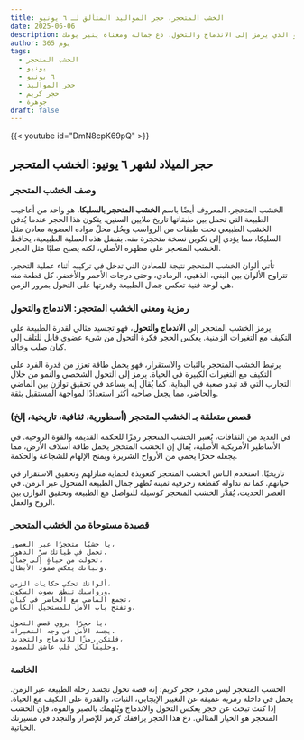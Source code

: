 ```yaml
---
title: الخشب المتحجر، حجر المواليد المتألق لـ ٦ يونيو
date: 2025-06-06
description: اشعر بأهمية الخشب المتحجر، حجر المواليد لـ ٦ يونيو الذي يرمز إلى الاندماج والتحول. دع جماله ومعناه ينير يومك.
author: 365 يوم
tags:
  - الخشب المتحجر
  - يونيو
  - ٦ يونيو
  - حجر المواليد
  - حجر كريم
  - جوهرة
draft: false
---
```


{{< youtube id="DmN8cpK69pQ" >}}

## حجر الميلاد لشهر ٦ يونيو: الخشب المتحجر

### وصف الخشب المتحجر

الخشب المتحجر، المعروف أيضًا باسم **الخشب المتحجر بالسليكا**، هو واحد من أعاجيب الطبيعة التي تحمل بين طبقاتها تاريخ ملايين السنين. يتكون هذا الحجر عندما يُدفن الخشب الطبيعي تحت طبقات من الرواسب ويحُل محلّ مواده العضوية معادن مثل السليكا، مما يؤدي إلى تكوين نسخة متحجرة منه. بفضل هذه العملية الطبيعية، يحافظ الخشب المتحجر على مظهره الأصلي، لكنه يصبح صلبًا مثل الحجر.

تأتي ألوان الخشب المتحجر نتيجة للمعادن التي تدخل في تركيبه أثناء عملية التحجر. تتراوح الألوان بين البني، الذهبي، الرمادي، وحتى درجات الأحمر والأخضر. كل قطعة منه هي لوحة فنية تعكس جمال الطبيعة وقدرتها على التحول بمرور الزمن.

### رمزية ومعنى الخشب المتحجر: الاندماج والتحول

يرمز الخشب المتحجر إلى **الاندماج والتحول**، فهو تجسيد مثالي لقدرة الطبيعة على التكيف مع التغيرات الزمنية. يعكس الحجر فكرة التحول من شيء عضوي قابل للتلف إلى كيان صلب وخالد.

يرتبط الخشب المتحجر بالثبات والاستقرار، فهو يحمل طاقة تعزز من قدرة الفرد على التكيف مع التغيرات الكبيرة في الحياة. يرمز إلى التحول الشخصي والنمو من خلال التجارب التي قد تبدو صعبة في البداية. كما يُقال إنه يساعد في تحقيق توازن بين الماضي والحاضر، مما يجعل صاحبه أكثر استعدادًا لمواجهة المستقبل بثقة.

### قصص متعلقة بـ الخشب المتحجر (أسطورية، ثقافية، تاريخية، إلخ)

في العديد من الثقافات، يُعتبر الخشب المتحجر رمزًا للحكمة القديمة والقوة الروحية. في الأساطير الأمريكية الأصلية، يُقال إن الخشب المتحجر يحمل طاقة أسلاف الأرض، مما يجعله حجرًا يحمي من الأرواح الشريرة ويمنح الإلهام للشجاعة والحكمة.

تاريخيًا، استخدم الناس الخشب المتحجر كتعويذة لحماية منازلهم وتحقيق الاستقرار في حياتهم. كما تم تداوله كقطعة زخرفية ثمينة تُظهر جمال الطبيعة المتحول عبر الزمن. في العصر الحديث، يُقدَّر الخشب المتحجر كوسيلة للتواصل مع الطبيعة وتحقيق التوازن بين الروح والعقل.

### قصيدة مستوحاة من الخشب المتحجر

```
يا خشبًا متحجرًا عبر العصور،  
تحمل في طياتك سرَّ الدهور.  
تحولت من حياةٍ إلى جمال،  
وثباتك يعكس صمود الأبطال.

ألوانك تحكي حكايات الزمن،  
ورواسبك تنطق بصوت السكون.  
تجمع الماضي مع الحاضر في كيان،  
وتفتح باب الأمل للمستحيل الكامن.

يا حجرًا يروي قصص التحول،  
يجسد الأمل في وجه التغيرات.  
فلتكن رمزًا للاندماج والتجديد،  
وحليفًا لكل قلبٍ عاشقٍ للصمود.
```

### الخاتمة

الخشب المتحجر ليس مجرد حجر كريم؛ إنه قصة تحول تجسد رحلة الطبيعة عبر الزمن. يحمل في داخله رمزية عميقة عن التغيير الإيجابي، الثبات، والقدرة على التكيف مع الحياة. إذا كنت تبحث عن حجر يعكس التحول والاندماج ويُلهمك بالصبر والقوة، فإن الخشب المتحجر هو الخيار المثالي. دع هذا الحجر يرافقك كرمز للإصرار والتجدد في مسيرتك الحياتية.